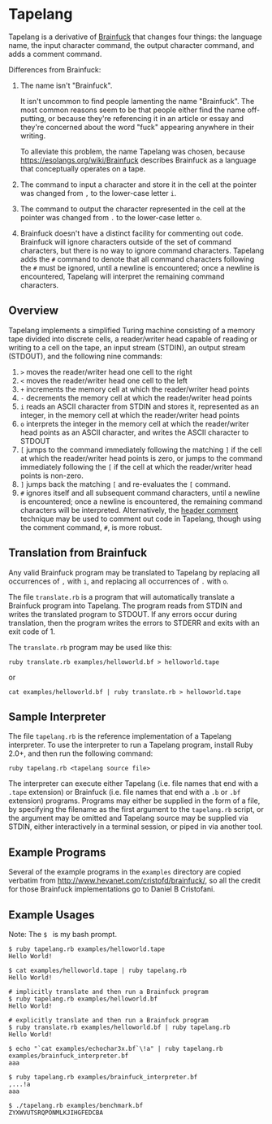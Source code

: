 # Tapelang

Tapelang is a derivative of [Brainfuck](https://esolangs.org/wiki/Brainfuck) that changes four things: the language name, the input character command, the output character command, and adds a comment command.

Differences from Brainfuck:
1. The name isn't "Brainfuck".

   It isn't uncommon to find people lamenting the name "Brainfuck". The most common reasons seem to be that people either find the name off-putting, or because they're referencing it in an article or essay and they're concerned about the word "fuck" appearing anywhere in their writing.

   To alleviate this problem, the name Tapelang was chosen, because https://esolangs.org/wiki/Brainfuck describes Brainfuck as a language that conceptually operates on a tape.
2. The command to input a character and store it in the cell at the pointer was changed from `,` to the lower-case letter `i`.
3. The command to output the character represented in the cell at the pointer was changed from `.` to the lower-case letter `o`.
4. Brainfuck doesn't have a distinct facility for commenting out code. Brainfuck will ignore characters outside of the set of command characters, but there is no way to ignore command characters. Tapelang adds the `#` command to denote that all command characters following the `#` must be ignored, until a newline is encountered; once a newline is encountered, Tapelang will interpret the remaining command characters.


## Overview

Tapelang implements a simplified Turing machine consisting of a memory tape divided into discrete cells, a reader/writer head capable of reading or writing to a cell on the tape, an input stream (STDIN), an output stream (STDOUT), and the following nine commands:

1. `>` moves the reader/writer head one cell to the right
2. `<` moves the reader/writer head one cell to the left
3. `+` increments the memory cell at which the reader/writer head points
4. `-` decrements the memory cell at which the reader/writer head points
5. `i` reads an ASCII character from STDIN and stores it, represented as an integer, in the memory cell at which the reader/writer head points
6. `o` interprets the integer in the memory cell at which the reader/writer head points as an ASCII character, and writes the ASCII character to STDOUT
7. `[` jumps to the command immediately following the matching `]` if the cell at which the reader/writer head points is zero, or jumps to the command immediately following the `[` if the cell at which the reader/writer head points is non-zero.
8. `]` jumps back the matching `[` and re-evaluates the `[` command.
9. `#` ignores itself and all subsequent command characters, until a newline is encountered; once a newline is encountered, the remaining command characters will be interpreted. Alternatively, the [header comment](https://esolangs.org/wiki/Brainfuck_algorithms#Header_comment) technique may be used to comment out code in Tapelang, though using the comment command, `#`, is more robust.


## Translation from Brainfuck

Any valid Brainfuck program may be translated to Tapelang by replacing all occurrences of `,` with `i`, and replacing all occurrences of `.` with `o`.

The file `translate.rb` is a program that will automatically translate a Brainfuck program into Tapelang. The program reads from STDIN and writes the translated program to STDOUT. If any errors occur during translation, then the program writes the errors to STDERR and exits with an exit code of 1.

The `translate.rb` program may be used like this:
```
ruby translate.rb examples/helloworld.bf > helloworld.tape
```
or
```
cat examples/helloworld.bf | ruby translate.rb > helloworld.tape
```


## Sample Interpreter

The file `tapelang.rb` is the reference implementation of a Tapelang interpreter. To use the interpreter to run a Tapelang program, install Ruby 2.0+, and then run the following command:
```
ruby tapelang.rb <tapelang source file>
```

The interpreter can execute either Tapelang (i.e. file names that end with a `.tape` extension) or Brainfuck (i.e. file names that end with a `.b` or `.bf` extension) programs. Programs may either be supplied in the form of a file, by specifying the filename as the first argument to the `tapelang.rb` script, or the argument may be omitted and Tapelang source may be supplied via STDIN, either interactively in a terminal session, or piped in via another tool.


## Example Programs

Several of the example programs in the `examples` directory are copied verbatim from http://www.hevanet.com/cristofd/brainfuck/, so all the credit for those Brainfuck implementations go to Daniel B Cristofani.


## Example Usages

Note: The `$ ` is my bash prompt.

```
$ ruby tapelang.rb examples/helloworld.tape
Hello World!
```

```
$ cat examples/helloworld.tape | ruby tapelang.rb
Hello World!
```

```
# implicitly translate and then run a Brainfuck program
$ ruby tapelang.rb examples/helloworld.bf
Hello World!
```

```
# explicitly translate and then run a Brainfuck program
$ ruby translate.rb examples/helloworld.bf | ruby tapelang.rb
Hello World!
```

```
$ echo "`cat examples/echochar3x.bf`\!a" | ruby tapelang.rb examples/brainfuck_interpreter.bf
aaa
```

```
$ ruby tapelang.rb examples/brainfuck_interpreter.bf
,...!a
aaa
```

```
$ ./tapelang.rb examples/benchmark.bf
ZYXWVUTSRQPONMLKJIHGFEDCBA
```